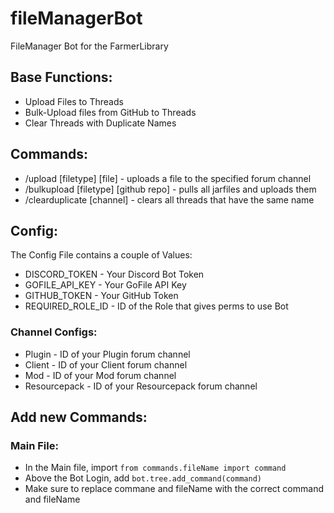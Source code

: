 # fileManagerBot
FileManager Bot for the FarmerLibrary




## Base Functions:
- Upload Files to Threads
- Bulk-Upload files from GitHub to Threads
- Clear Threads with Duplicate Names


## Commands:
- /upload [filetype] [file] - uploads a file to the specified forum channel
- /bulkupload [filetype] [github repo] - pulls all jarfiles and uploads them
- /clearduplicate [channel] - clears all threads that have the same name

## Config:
The Config File contains a couple of Values:
- DISCORD_TOKEN - Your Discord Bot Token
- GOFILE_API_KEY - Your GoFile API Key
- GITHUB_TOKEN - Your GitHub Token
- REQUIRED_ROLE_ID - ID of the Role that gives perms to use Bot

### Channel Configs:
- Plugin - ID of your Plugin forum channel
- Client - ID of your Client forum channel
- Mod - ID of your Mod forum channel
- Resourcepack - ID of your Resourcepack forum channel

## Add new Commands:
### Main File: 
- In the Main file, import
`from commands.fileName import command`
- Above the Bot Login, add
`bot.tree.add_command(command)`
- Make sure to replace commane and fileName with the correct command and fileName







